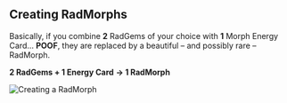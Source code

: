 ## Creating RadMorphs

Basically, if you combine **2** RadGems of your choice with **1** Morph Energy Card… **POOF**, they are replaced by a beautiful – and possibly rare – RadMorph.

**2 RadGems + 1 Energy Card**
**→ 1 RadMorph**

![Creating a RadMorph](/quests-images/key/JettyConversation_RadMorphCreation.webp)
